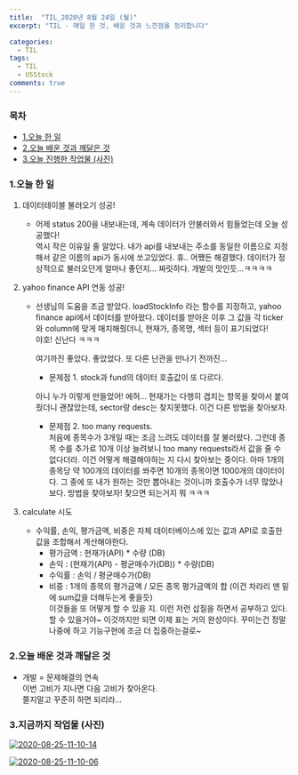 ```yaml
---
title:  "TIL_2020년 8월 24일 (월)"
excerpt: "TIL - 매일 한 것, 배운 것과 느낀점을 정리합니다"

categories:
  - TIL
tags:
  - TIL
  - USStock
comments: true
---
```



<h3>목차</h3>

- [1.오늘 한 일](#1오늘-한-일)
- [2.오늘 배운 것과 깨달은 것](#2오늘-배운-것과-깨달은-것)
- [3.오늘 진행한 작업물 (사진)](#3오늘-진행한-작업물-사진)
  

### 1.오늘 한 일

1. 데이터테이블 불러오기 성공!
    - 어제 status 200을 내보내는데, 계속 데이터가 안불러와서 힘들었는데 오늘 성공했다!    
      역시 작은 이유일 줄 알았다. 내가 api를 내보내는 주소를 동일한 이름으로 지정해서 같은 이름의 api가 동시에 쏘고있었다.
      휴.. 어쨌든 해결했다. 데이터가 정상적으로 불러오던게 얼마나 좋던지... 짜릿하다. 개발의 맛인듯...ㅋㅋㅋㅋ

      
    
2. yahoo finance API 연동 성공!
    - 선생님의 도움을 조금 받았다. loadStockInfo 라는 함수를 지정하고, yahoo finance api에서 데이터를 받아왔다.
      데이터를 받아온 이후 그 값을 각 ticker와 column에 맞게 매치해줬더니, 현재가, 종목명, 섹터 등이 표기되었다!     
      야호! 신난다 ㅋㅋㅋ       
    
      
    
      여기까진 좋았다. 좋았었다. 또 다른 난관을 만나기 전까진...    
    
      -  문제점 1. stock과 fund의 데이터 호출값이 또 다르다.   
    
        아니 누가 이렇게 만들었어! 에허... 현재가는 다행히 겹치는 항목을 찾아서 붙여줬더니 괜찮았는데, sector랑 desc는 찾지못했다. 이건 다른 방법을 찾아보자.
    
         - 문제점 2. too many requests.   
        처음에 종목수가 3개일 때는 조금 느려도 데이터를 잘 불러왔다.
        그런데 종목 수를 추가로 10개 이상 늘려보니 too many requests라서 값을 줄 수 없다더라. 이건 어떻게 해결해야하는 지 다시 찾아보는 중이다. 아마 1개의 종목당 약 100개의 데이터를 쏴주면 10개의 종목이면 1000개의 데이터이다. 그 중에 또 내가 원하는 것만 뽑아내는 것이니까 호출수가 너무 많았나보다. 방법을 찾아보자! 찾으면 되는거지 뭐 ㅋㅋㅋ
    
        
    
3. calculate 시도
    - 수익률, 손익, 평가금액, 비중은 자체 데이터베이스에 있는 값과 API로 호출한 값을 조합해서 계산해야한다.
        - 평가금액 : 현재가(API) * 수량 (DB)
        - 손익 : (현재가(API) - 평균매수가(DB)) * 수량(DB)
        - 수익률 : 손익 / 평균매수가(DB)   
        - 비중 : 1개의 종목의 평가금액 / 모든 종목 평가금액의 합 (이건 차라리 맨 밑에 sum값을 더해두는게 좋을듯)    
    이것들을 또 어떻게 할 수 있을 지. 이런 저런 삽질을 하면서 공부하고 있다. 할 수 있을거야~
    이것까지만 되면 이제 표는 거의 완성이다. 꾸미는건 정말 나중에 하고 기능구현에 조금 더 집중하는걸로~    

### 2.오늘 배운 것과 깨달은 것

- 개발 = 문제해결의 연속     
    이번 고비가 지나면 다음 고비가 찾아온다.   
    쫄지말고 꾸준히 하면 되리라...

### 3.지금까지 작업물 (사진)

<a href="https://ibb.co/w6fWtZN"><img src="https://i.ibb.co/XJqsHfZ/2020-08-25-11-10-14.png" alt="2020-08-25-11-10-14" border="0"></a>    

<a href="https://ibb.co/rc8PB35"><img src="https://i.ibb.co/hZQ5Gc2/2020-08-25-11-10-06.png" alt="2020-08-25-11-10-06" border="0"></a>


